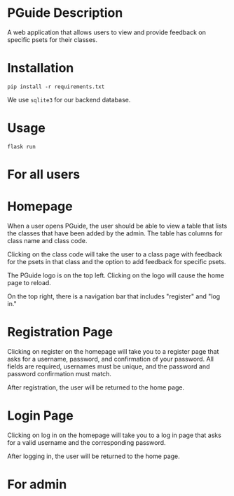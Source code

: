 # PGuide Description
A web application that allows users to view and provide feedback on specific psets for their classes.

# Installation
```
pip install -r requirements.txt
```

We use `sqlite3` for our backend database.

# Usage
```
flask run
```

# For all users

# Homepage
When a user opens PGuide, the user should be able to view a table that lists the classes that have been added by the admin. The table has columns for class name and class code.

Clicking on the class code will take the user to a class page with feedback for the psets in that class and the option to add feedback for specific psets.

The PGuide logo is on the top left. Clicking on the logo will cause the home page to reload.

On the top right, there is a navigation bar that includes "register" and "log in."

# Registration Page
Clicking on register on the homepage will take you to a register page that asks for a username, password, and confirmation of your password. All fields are required, usernames must be unique, and the password and password confirmation must match.

After registration, the user will be returned to the home page.

# Login Page
Clicking on log in on the homepage will take you to a log in page that asks for a valid username and the corresponding password.

After logging in, the user will be returned to the home page.

# For admin

